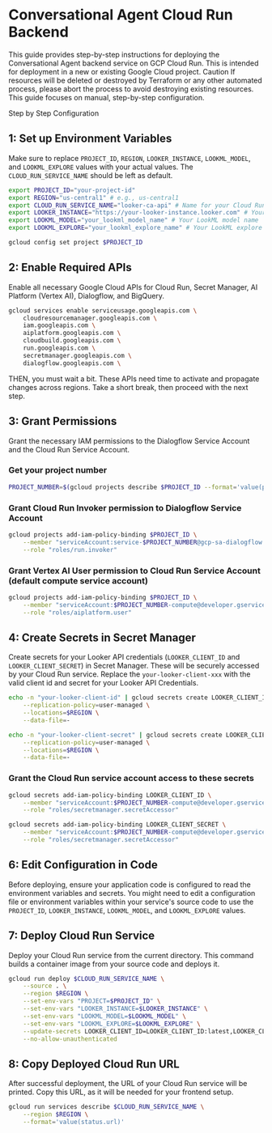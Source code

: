 # Conversational Agent Cloud Run Backend 
This guide provides step-by-step instructions for deploying the Conversational Agent backend service on GCP Cloud Run. This is intended for deployment in a new or existing Google Cloud project.
Caution
If resources will be deleted or destroyed by Terraform or any other automated process, please abort the process to avoid destroying existing resources. This guide focuses on manual, step-by-step configuration.

Step by Step Configuration
## 1: Set up Environment Variables
Make sure to replace `PROJECT_ID`, `REGION`, `LOOKER_INSTANCE`, `LOOKML_MODEL`, and `LOOKML_EXPLORE` values with your actual values. The `CLOUD_RUN_SERVICE_NAME` should be left as default.
```bash
export PROJECT_ID="your-project-id"
export REGION="us-central1" # e.g., us-central1
export CLOUD_RUN_SERVICE_NAME="looker-ca-api" # Name for your Cloud Run service
export LOOKER_INSTANCE="https://your-looker-instance.looker.com" # Your Looker instance base URL
export LOOKML_MODEL="your_lookml_model_name" # Your LookML model name
export LOOKML_EXPLORE="your_lookml_explore_name" # Your LookML explore name

gcloud config set project $PROJECT_ID
```
## 2: Enable Required APIs
Enable all necessary Google Cloud APIs for Cloud Run, Secret Manager, AI Platform (Vertex AI), Dialogflow, and BigQuery.
```bash
gcloud services enable serviceusage.googleapis.com \
    cloudresourcemanager.googleapis.com \
    iam.googleapis.com \
    aiplatform.googleapis.com \
    cloudbuild.googleapis.com \
    run.googleapis.com \
    secretmanager.googleapis.com \
    dialogflow.googleapis.com \
```
THEN, you must wait a bit. These APIs need time to activate and propagate changes across regions. Take a short break, then proceed with the next step.
## 3: Grant Permissions
Grant the necessary IAM permissions to the Dialogflow Service Account and the Cloud Run Service Account.
### Get your project number
```bash
PROJECT_NUMBER=$(gcloud projects describe $PROJECT_ID --format='value(projectNumber)')
```
### Grant Cloud Run Invoker permission to Dialogflow Service Account
```bash
gcloud projects add-iam-policy-binding $PROJECT_ID \
    --member "serviceAccount:service-$PROJECT_NUMBER@gcp-sa-dialogflow.iam.gserviceaccount.com" \
    --role "roles/run.invoker"
```
### Grant Vertex AI User permission to Cloud Run Service Account (default compute service account)
```bash
gcloud projects add-iam-policy-binding $PROJECT_ID \
    --member "serviceAccount:$PROJECT_NUMBER-compute@developer.gserviceaccount.com" \
    --role "roles/aiplatform.user"
```
## 4: Create Secrets in Secret Manager
Create secrets for your Looker API credentials (`LOOKER_CLIENT_ID` and `LOOKER_CLIENT_SECRET`) in Secret Manager. These will be securely accessed by your Cloud Run service. Replace the `your-looker-client-xxx` with the valid client id and secret for your Looker API Credentials.
```bash
echo -n "your-looker-client-id" | gcloud secrets create LOOKER_CLIENT_ID \
    --replication-policy=user-managed \
    --locations=$REGION \
    --data-file=-

echo -n "your-looker-client-secret" | gcloud secrets create LOOKER_CLIENT_SECRET \
    --replication-policy=user-managed \
    --locations=$REGION \
    --data-file=-
```
### Grant the Cloud Run service account access to these secrets
```bash
gcloud secrets add-iam-policy-binding LOOKER_CLIENT_ID \
    --member "serviceAccount:$PROJECT_NUMBER-compute@developer.gserviceaccount.com" \
    --role "roles/secretmanager.secretAccessor"

gcloud secrets add-iam-policy-binding LOOKER_CLIENT_SECRET \
    --member "serviceAccount:$PROJECT_NUMBER-compute@developer.gserviceaccount.com" \
    --role "roles/secretmanager.secretAccessor"
```
## 6: Edit Configuration in Code
Before deploying, ensure your application code is configured to read the environment variables and secrets. You might need to edit a configuration file or environment variables within your service's source code to use the `PROJECT_ID`, `LOOKER_INSTANCE`, `LOOKML_MODEL`, and `LOOKML_EXPLORE` values.
## 7: Deploy Cloud Run Service
Deploy your Cloud Run service from the current directory. This command builds a container image from your source code and deploys it.
```bash
gcloud run deploy $CLOUD_RUN_SERVICE_NAME \
    --source . \
    --region $REGION \
    --set-env-vars "PROJECT=$PROJECT_ID" \
    --set-env-vars "LOOKER_INSTANCE=$LOOKER_INSTANCE" \
    --set-env-vars "LOOKML_MODEL=$LOOKML_MODEL" \
    --set-env-vars "LOOKML_EXPLORE=$LOOKML_EXPLORE" \
    --update-secrets LOOKER_CLIENT_ID=LOOKER_CLIENT_ID:latest,LOOKER_CLIENT_SECRET=LOOKER_CLIENT_SECRET:latest \
    --no-allow-unauthenticated
```
## 8: Copy Deployed Cloud Run URL
After successful deployment, the URL of your Cloud Run service will be printed. Copy this URL, as it will be needed for your frontend setup.
```bash
gcloud run services describe $CLOUD_RUN_SERVICE_NAME \
    --region $REGION \
    --format='value(status.url)'
```


